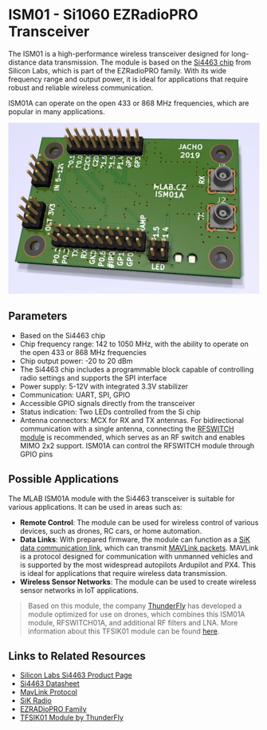 # ISM01 - Si1060 EZRadioPRO Transceiver

The ISM01 is a high-performance wireless transceiver designed for long-distance data transmission. The module is based on the [Si4463 chip](https://www.silabs.com/wireless/proprietary/ezradiopro-sub-ghz-ics/device.si4463?tab=specs) from Silicon Labs, which is part of the EZRadioPRO family. With its wide frequency range and output power, it is ideal for applications that require robust and reliable wireless communication. 

ISM01A can operate on the open 433 or 868 MHz frequencies, which are popular in many applications.

![Top view on ISM01A](doc/img/ISM01A_top_big.png)


## Parameters

- Based on the Si4463 chip
- Chip frequency range: 142 to 1050 MHz, with the ability to operate on the open 433 or 868 MHz frequencies
- Chip output power: -20 to 20 dBm
- The Si4463 chip includes a programmable block capable of controlling radio settings and supports the SPI interface
- Power supply: 5-12V with integrated 3.3V stabilizer
- Communication: UART, SPI, GPIO
- Accessible GPIO signals directly from the transceiver
- Status indication: Two LEDs controlled from the Si chip
- Antenna connectors: MCX for RX and TX antennas. For bidirectional communication with a single antenna, connecting the [RFSWITCH module](www.mlab.cz/module/RFSWITCH01/) is recommended, which serves as an RF switch and enables MIMO 2x2 support. ISM01A can control the RFSWITCH module through GPIO pins

## Possible Applications

The MLAB ISM01A module with the Si4463 transceiver is suitable for various applications. It can be used in areas such as:

- **Remote Control**: The module can be used for wireless control of various devices, such as drones, RC cars, or home automation.
- **Data Links**: With prepared firmware, the module can function as a [SiK data communication link](https://ardupilot.org/copter/docs/common-sik-telemetry-radio.html), which can transmit [MAVLink packets](https://mavlink.io/en/). MAVLink is a protocol designed for communication with unmanned vehicles and is supported by the most widespread autopilots Ardupilot and PX4. This is ideal for applications that require wireless data transmission.
- **Wireless Sensor Networks**: The module can be used to create wireless sensor networks in IoT applications.

> Based on this module, the company [ThunderFly](https://www.thunderfly.cz) has developed a module optimized for use on drones, which combines this ISM01A module, RFSWITCH01A, and additional RF filters and LNA. More information about this TFSIK01 module can be found [here](https://github.com/ThunderFly-aerospace/TFSIK01/).

## Links to Related Resources

- [Silicon Labs Si4463 Product Page](https://www.silabs.com/wireless/proprietary/ezradiopro-sub-ghz-ics/device.si4463?tab=specs)
- [Si4463 Datasheet](https://www.silabs.com/documents/public/data-sheets/Si4464-63-61-60.pdf)
- [MavLink Protocol](https://mavlink.io/en/)
- [SiK Radio](https://ardupilot.org/copter/docs/common-sik-telemetry-radio.html)
- [EZRADioPRO Family](https://www.silabs.com/wireless/proprietary/ezradiopro-sub-ghz-ics)
- [TFSIK01 Module by ThunderFly](https://github.com/ThunderFly-aerospace/TFSIK01/)
